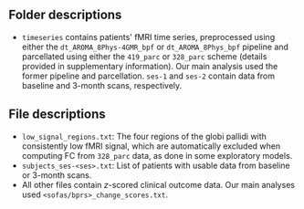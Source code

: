 ## Folder descriptions
- `timeseries` contains patients' fMRI time series, preprocessed using either the `dt_AROMA_8Phys-4GMR_bpf` or `dt_AROMA_8Phys_bpf` pipeline and parcellated using either the `419_parc` or `328_parc` scheme (details provided in supplementary information). Our main analysis used the former pipeline and parcellation. `ses-1` and `ses-2` contain data from baseline and 3-month scans, respectively.

## File descriptions
- `low_signal_regions.txt`: The four regions of the globi pallidi with consistently low fMRI signal, which are automatically excluded when computing FC from `328_parc` data, as done in some exploratory models.
- `subjects_ses-<ses>.txt`: List of patients with usable data from baseline or 3-month scans.
- All other files contain *z*-scored clinical outcome data. Our main analyses used `<sofas/bprs>_change_scores.txt`.